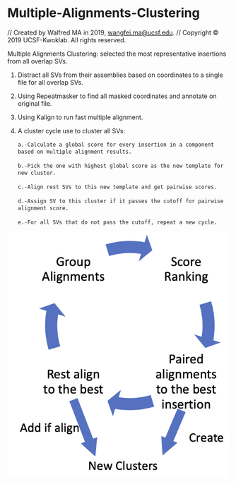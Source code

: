 # Multiple-Alignments-Clustering

//  Created by Walfred MA in 2019, wangfei.ma@ucsf.edu.
//  Copyright © 2019 UCSF-Kwoklab. All rights reserved.

Multiple Alignments Clustering: selected the most representative insertions from all overlap SVs. 



1.	Distract all SVs from their assemblies based on coordinates to a single file for all overlap SVs.



2.	Using Repeatmasker to find all masked coordinates and annotate on original file.



3.	Using Kalign to run fast multiple alignment.



4.	A cluster cycle use to cluster all SVs:

        a.-Calculate a global score for every insertion in a component based on multiple alignment results.
  
        b.-Pick the one with highest global score as the new template for new cluster. 
  
        c.-Align rest SVs to this new template and get pairwise scores. 
  
        d.-Assign SV to this cluster if it passes the cutoff for pairwise alignment score. 
  
        e.-For all SVs that do not pass the cutoff, repeat a new cycle. 


<p>
    <img src="https://github.com/WalfredMA/Multiple-Alignments-Clustering/blob/master/clustering.png" width="1000" height= auto/>
</p>

